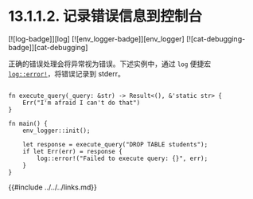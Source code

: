 # 13.1.1.2. 记录错误信息到控制台

[![log-badge]][log] [![env_logger-badge]][env_logger] [![cat-debugging-badge]][cat-debugging]

正确的错误处理会将异常视为错误。下述实例中，通过 `log` 便捷宏 [`log::error!`]，将错误记录到 stderr。

```rust,edition2018

fn execute_query(_query: &str) -> Result<(), &'static str> {
    Err("I'm afraid I can't do that")
}

fn main() {
    env_logger::init();

    let response = execute_query("DROP TABLE students");
    if let Err(err) = response {
        log::error!("Failed to execute query: {}", err);
    }
}
```

[`log::error!`]: https://docs.rs/log/*/log/macro.error.html

{{#include ../../../links.md}}
